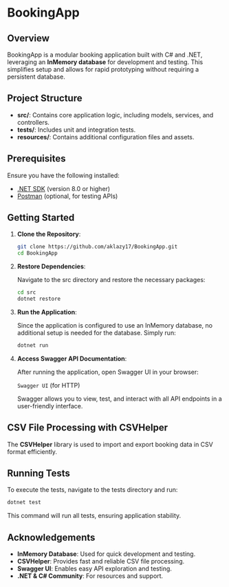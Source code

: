 # BookingApp

## Overview

BookingApp is a modular booking application built with C# and .NET, leveraging an **InMemory database** for development and testing. This simplifies setup and allows for rapid prototyping without requiring a persistent database.

## Project Structure

- **src/**: Contains core application logic, including models, services, and controllers.
- **tests/**: Includes unit and integration tests.
- **resources/**: Contains additional configuration files and assets.

## Prerequisites

Ensure you have the following installed:

- [.NET SDK](https://dotnet.microsoft.com/download) (version 8.0 or higher)
- [Postman](https://www.postman.com/) (optional, for testing APIs)

## Getting Started

1. **Clone the Repository**:

   ```bash
   git clone https://github.com/aklazy17/BookingApp.git
   cd BookingApp
   ```
   
2. **Restore Dependencies**:

   Navigate to the src directory and restore the necessary packages:

   ```bash
   cd src
   dotnet restore
   ```
   
3. **Run the Application**:
   
   Since the application is configured to use an InMemory database, no additional setup is needed for the database. Simply run:
   
   ```bash
   dotnet run
   ```
4. **Access Swagger API Documentation**:

   After running the application, open Swagger UI in your browser:

   `Swagger UI` (for HTTP)

   Swagger allows you to view, test, and interact with all API endpoints in a user-friendly interface.

## CSV File Processing with CSVHelper
The **CSVHelper** library is used to import and export booking data in CSV format efficiently.

## Running Tests

To execute the tests, navigate to the tests directory and run:

```bash
dotnet test
```

This command will run all tests, ensuring application stability.

## Acknowledgements
- **InMemory Database**: Used for quick development and testing.
- **CSVHelper**: Provides fast and reliable CSV file processing.
- **Swagger UI**: Enables easy API exploration and testing.
- **.NET & C# Community**: For resources and support.
